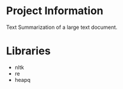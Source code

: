 
# Project Information

Text Summarization of a large text document.

# Libraries
<ul>
<li>nltk</li>
<li>re</li>
<li>heapq</li>
</ul>

